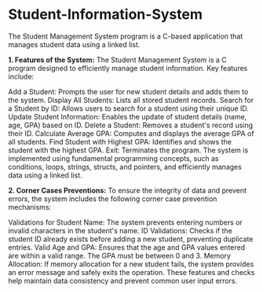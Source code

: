 # Student-Information-System
The Student Management System program is a C-based application that manages student data using a linked list.

**1. Features of the System:**
The Student Management System is a C program designed to efficiently manage student information. Key features include:

Add a Student: Prompts the user for new student details and adds them to the system.
Display All Students: Lists all stored student records.
Search for a Student by ID: Allows users to search for a student using their unique ID.
Update Student Information: Enables the update of student details (name, age, GPA) based on ID.
Delete a Student: Removes a student's record using their ID.
Calculate Average GPA: Computes and displays the average GPA of all students.
Find Student with Highest GPA: Identifies and shows the student with the highest GPA.
Exit: Terminates the program.
The system is implemented using fundamental programming concepts, such as conditions, loops, strings, structs, and pointers, and efficiently manages data using a linked list.


**2. Corner Cases Preventions:**
To ensure the integrity of data and prevent errors, the system includes the following corner case prevention mechanisms:

Validations for Student Name: The system prevents entering numbers or invalid characters in the student's name.
ID Validations: Checks if the student ID already exists before adding a new student, preventing duplicate entries.
Valid Age and GPA: Ensures that the age and GPA values entered are within a valid range. The GPA must be between 0 and 3.
Memory Allocation: If memory allocation for a new student fails, the system provides an error message and safely exits the operation.
These features and checks help maintain data consistency and prevent common user input errors.
